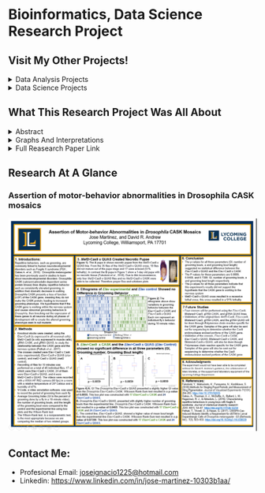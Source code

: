 # Bioinformatics, Data Science Research Project
## Visit My Other Projects!
<details><summary>Data Analysis Projects</summary>
  
  - [See All Data Alaysis Projects]()
  - [Project 1]()
  - [Project 2]()
  - [Project 3]()
  - [Project 4]()
</details>
  
<details><summary>Data Science Projects </summary>
  
  - [See All Data Science Projetcs]() 
  - [Project 1]()
  - [Project 2]()
  - [Project 3]()
  - [Project 4]()

</details>
</details>

## What This Research Project Was All About
<details><summary>Abstract</summary>
Repetitive behaviors, such as grooming, are commonly linked to human neurodevelopmental disorders such as Fragile X syndrome (FSX) (Oakes A. et al., 2016).   Drosophila melanogaster has been previously used in studies to learn about neurodevelopmental disorders. Drosophila CASK (calcium/calmodulin-dependent serine protein kinase) lines display repetitive behavior such as consistently elevated grooming, despite their dramatic decrease in walking (Xingjie R. et al., 2013).  Drosophila CASK presents a loss of function (LOF) of the CASK gene, meaning they do not make the CASK protein, leading to increased grooming phenotype (Xingjie R. et al., 2013). Repetitive behavior, such as excessive grooming, is a crucial subject for researching disorders like FXS. By studying Drosophila CASK lines, neurodevelopmental disorders in humans, such as FXS, can be better understood (Oakes A. et al., 2016). In this study, the creation of knockout stocks, using the Elav>Cas9, Mef2>Cas9, gRNA CASK, and gRNA QUAS, will be used to study the relationship between the CASK gene and the nervous system. These stocks were created by crossing the Cas9/Gal4 lines, Elav>Cas9 and Mef2>Cas9, with either gRNA CASK or gRNA QUAS.  If the CASK gene is working in the nervous system, then knocking out the expression of these genes in all neurons during all phases of development will re-create the phenotype that we see in true null mutants. The Elav knockout stock and the control lines showed no statistical difference in the Grooming Index (GI), the number of grooming bouts, or the mean grooming bout length. The P-values for these parameters are 0.0859, 0.0469, and 0.7399, respectively. These numbers indicate that this experiment's results did not support the hypothesis that the CASK gene is working in the nervous system. In contrast, the Mef2>Cas9 x QUAS cross resulted in a recessive lethal cross. 
</details>
<details><summary> Graphs And Interpretations </summary>
  
<details><summary>1. Ethograms</summary>

<img src="https://github.com/marjose2/Martinez_Porfolio/blob/main/Research%20Project/images/Ethogram.PNG" width="500" />

> This ethogram from 13 individuals flies from the Elav>Cas9 x QUAS line. It should be noted that each row represents an individual fly’s behavior; the black color in the figure represents the time the fly spent grooming, while the grey portions of the figure represent the time the fly did not spend grooming though the 10 minute videos.
  
<img src="https://github.com/marjose2/Martinez_Porfolio/blob/main/Research%20Project/images/ethogram2.PNG" width="500" />

> This ethograms from 13 individual flies from the Elav>Cas9 x CASK line. It should be noted that each row represents an individual fly’s behavior; the black color in the figure represents the time the fly spent grooming, while the grey portions of the figure represent the time the fly did not spend grooming though the 10 minute videos.
 
</details>
  
<details><summary>2. Box Plot Charts Figures A-C</summary>
 <img src="https://github.com/marjose2/Martinez_Porfolio/blob/main/Research%20Project/images/Graph1.PNG" width="500" />

> Figure A shows the Box plots of the values of number of grooming index values of the Elav>Cas9 x CASK and Elav>Cas9 x QUAS represented using Box-and-whisker plots. The blue box shows the 25th-75th percentiles; the red line in the box shows the median. The black lines, extending form the blue box, with the whiskers represent the 9th and the 91th. (p-value=0.0859). This box plot was constructed with 17 Elav>Cas9 x CASK (11 females and 6 males) and 24 Elav>Cas9 x QUAS (12 females and 12 males).

<img src="https://github.com/marjose2/Martinez_Porfolio/blob/main/Research%20Project/images/Graph2.PNG" width="500" />

> Figure B shows Box plots of the values of the number of grooming bouts done by Elav>Cas9 x CASK and Elav>Cas9 x QUAS represented using Box-and-whisker plots. The blue box shows the 25th-75th percentiles; in the red line in the box shows the median. The black lines, extending form the blue box, with the whiskers represents the 9th and the 91th. (p-value 0.0469). This box plot was constructed with 17 Elav>Cas9 x CASK (11 females and 6 males) and 24 Elav>Cas9 x QUAS (12 females and 12 males).

<img src="https://github.com/marjose2/Martinez_Porfolio/blob/main/Research%20Project/images/Graph3.PNG" width="500" />

> Figure C shows Box plots of the values of the mean bout length done by Elav>Cas9  x CASK and Elav>Cas9 x QUAS represented using Box-and-whisker plots. The blue box shows the 25th-75th percentiles; in the red line in the box shows the median. The black lines, extending form the blue box, with the whiskers represents the 9th and the 91th. (p-value=0.7399). This box plot was constructed with 17 Elav>Cas9 x CASK (11 females and 6 males) and 24 Elav>Cas9 x QUAS (12 females and 12 males).
</details>
</details>

</details>
<details><summary>Full Reasearch Paper Link</summary>
https://github.com/marjose2/Martinez_Porfolio/blob/main/Research%20Project/Bioinformatics%2C%20Data%20Science%20Research%20paper.docx
</details>

## Research At A Glance
### Assertion of motor-behavior abnormalities in Drosophila CASK mosaics

<img src="https://github.com/marjose2/Martinez_Porfolio/blob/main/Research%20Project/images/Poster.PNG" width="1500" />

## Contact Me:

+ Profesional Email: joseignacio1225@hotmail.com
+ Linkedin: https://www.linkedin.com/in/jose-martinez-10303b1aa/



